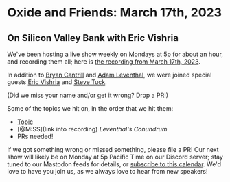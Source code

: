 # Oxide and Friends: March 17th, 2023

## On Silicon Valley Bank with Eric Vishria

We've been hosting a live show weekly on Mondays at 5p for about an hour,
and recording them all; here is
[the recording from March 17th, 2023](https://youtu.be/pYrlCv-bwDk).

In addition to
[Bryan Cantrill](https://mastodon.social/@bcantrill) and
[Adam Leventhal](https://mastodon.social/@ahl),
we were joined special guests
[Eric Vishria](https://twitter.com/ericvishria) and
[Steve Tuck](https://hachyderm.io/@sdtuck).

(Did we miss your name and/or get it wrong? Drop a PR!)

Some of the topics we hit on, in the order that we hit them:

- [Topic](link)
- [@M:SS](link into recording)
  *Leventhal's Conundrum*
- PRs needed!

If we got something wrong or missed something, please file a PR!
Our next show will likely be on Monday at 5p Pacific Time on our Discord
server; stay tuned to our Mastodon feeds for details, or [subscribe to this
calendar](https://sesh.fyi/api/calendar/v2/iMdFbuFRupMwuTiwvXswNU.ics).  We'd
love to have you join us, as we always love to hear from new speakers!

